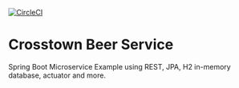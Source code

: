 [![CircleCI](https://circleci.com/gh/crosstown/crosstown-beer-service.svg?style=svg)](https://circleci.com/gh/crosstown/crosstown-beer-service)

# Crosstown Beer Service

Spring Boot Microservice Example using REST, JPA, H2 in-memory database, actuator and more.